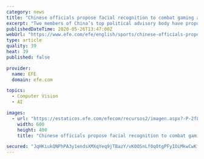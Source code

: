 ```yaml
---
category: news
title: "Chinese officials propose facial recognition to combat gaming addiction"
excerpt: "Two members of China’s top political advisory body have proposed the use of facial recognition technology to tackle gaming addiction in children, a growing issue in the Asian country."
publishedDateTime: 2020-05-26T13:47:00Z
webUrl: "https://www.efe.com/efe/english/sports/chinese-officials-propose-facial-recognition-to-combat-gaming-addiction/50000266-4255703"
type: article
quality: 39
heat: 39
published: false

provider:
  name: EFE
  domain: efe.com

topics:
  - Computer Vision
  - AI

images:
  - url: "https://estaticos.efe.com/efecom/recursos2/imagen.aspx?-P-2fL4Jfo8HOMjMzkJXmtcS29ms05i9uExvQ4TncnkXVSTX-P-2bAoG0sxzXPZPAk5l-P-2fU5UZEm-P-2bahXxHpHu457-P-2fOLFqUQ-P-3d-P-3d"
    width: 600
    height: 400
    title: "Chinese officials propose facial recognition to combat gaming addiction"

secured: "JqHKiukQNPhPA3y1endsXMXqYeq9jTBazY/vK0OSnLf0q0tgPFyIOiMkwCwKf2EeMaA9ks8F2w2HOsErT236gOu8StMYQ/f9Y68/Vsq0wCAv5IIhnAMT3Dnc4zJtBqhO11NwJ7E+CqjrRgEysWx7IfwY8r6kCFu0/9ApNRcNPwkGDKB7MwAh3eDW7BLBsUY1eh6sG7e17sdf0/hv03MkWfrl7g0p+jUHkNLFtFfOZKOMx7nwpQFgQD9moJAAtXYf9BDqNHwaovqh2P93tTpomE70MfTXmYKSa+alQKp7u/WcX3x3MM13POs47DY0lEnQ;fitfQnEXHvvHo9H3A7raqw=="
---
```


